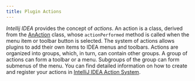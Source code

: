 ```yaml
---
title: Plugin Actions
---
```


*Intellij IDEA* provides the concept of _actions_.
An action is a class, derived from the
[AnAction](https://github.com/JetBrains/intellij-community/blob/master/platform/platform-api/src/com/intellij/openapi/actionSystem/AnAction.java)
class, whose ```actionPerformed``` method is called when the menu item or toolbar button is selected.
The system of actions allows plugins to add their own items to IDEA menus and toolbars.
Actions are organized into groups, which, in turn, can contain other groups.
A group of actions can form a toolbar or a menu. Subgroups of the group can form submenus of the menu.
You can find detailed information on how to create and register your actions in
[IntelliJ IDEA Action System](/basics/action_system.md).
